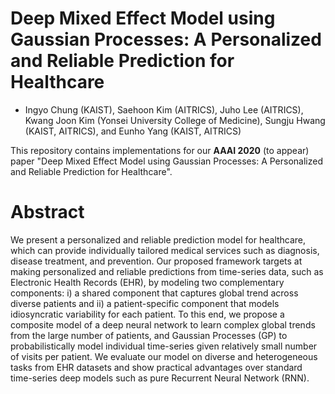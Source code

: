 # Deep Mixed Effect Model using Gaussian Processes: A Personalized and Reliable Prediction for Healthcare
+ Ingyo Chung (KAIST), Saehoon Kim (AITRICS), Juho Lee (AITRICS), Kwang Joon Kim (Yonsei University College of Medicine), Sungju Hwang (KAIST, AITRICS), and Eunho Yang (KAIST, AITRICS)

This repository contains implementations for our **AAAI 2020** (to appear) paper "Deep Mixed Effect Model using Gaussian Processes: A Personalized and Reliable Prediction for Healthcare".

# Abstract

We present a personalized and reliable prediction model for healthcare, which can provide individually tailored medical services such as diagnosis, disease treatment, and prevention. Our proposed framework targets at making personalized and reliable predictions from time-series data, such as Electronic Health Records (EHR), by modeling two complementary components: i) a shared component that captures global trend across diverse patients and ii) a patient-specific component that models idiosyncratic variability for each patient. To this end, we propose a composite model of a deep  neural network to learn complex global trends from the large number of patients, and Gaussian Processes (GP) to probabilistically model individual time-series given relatively small number of visits per patient. We evaluate our model on diverse and heterogeneous tasks from EHR datasets and show practical advantages over standard time-series deep models such as pure Recurrent Neural Network (RNN).

<!-- # Citation

If you think this repo is helpful, please cite as
```
@inproceedings{yun2019trimming,
  title={Trimming the $$\backslash$ell\_1 $ Regularizer: Statistical Analysis, Optimization, and Applications to Deep Learning},
  author={Yun, Jihun and Zheng, Peng and Yang, Eunho and Lozano, Aurelie and Aravkin, Aleksandr},
  booktitle={International Conference on Machine Learning},
  pages={7242--7251},
  year={2019}
}
``` -->